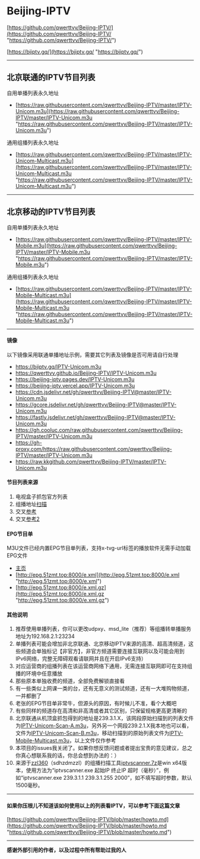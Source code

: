 # Beijing-IPTV 

[https://github.com/qwerttvv/Beijing-IPTV/](https://github.com/qwerttvv/Beijing-IPTV/ "https://github.com/qwerttvv/Beijing-IPTV/")

[https://bjiptv.gq/](https://bjiptv.gq/ "https://bjiptv.gq/")

------------

## 北京联通的IPTV节目列表

自用单播列表永久地址
- [https://raw.githubusercontent.com/qwerttvv/Beijing-IPTV/master/IPTV-Unicom.m3u](https://raw.githubusercontent.com/qwerttvv/Beijing-IPTV/master/IPTV-Unicom.m3u "https://raw.githubusercontent.com/qwerttvv/Beijing-IPTV/master/IPTV-Unicom.m3u")

通用组播列表永久地址
- [https://raw.githubusercontent.com/qwerttvv/Beijing-IPTV/master/IPTV-Unicom-Multicast.m3u](https://raw.githubusercontent.com/qwerttvv/Beijing-IPTV/master/IPTV-Unicom-Multicast.m3u "https://raw.githubusercontent.com/qwerttvv/Beijing-IPTV/master/IPTV-Unicom-Multicast.m3u")

------------

## 北京移动的IPTV节目列表

自用单播列表永久地址
- [https://raw.githubusercontent.com/qwerttvv/Beijing-IPTV/master/IPTV-Mobile.m3u](https://raw.githubusercontent.com/qwerttvv/Beijing-IPTV/master/IPTV-Mobile.m3u "https://raw.githubusercontent.com/qwerttvv/Beijing-IPTV/master/IPTV-Mobile.m3u")

通用组播列表永久地址
- [https://raw.githubusercontent.com/qwerttvv/Beijing-IPTV/master/IPTV-Mobile-Multicast.m3u](https://raw.githubusercontent.com/qwerttvv/Beijing-IPTV/master/IPTV-Mobile-Multicast.m3u "https://raw.githubusercontent.com/qwerttvv/Beijing-IPTV/master/IPTV-Mobile-Multicast.m3u")

------------

#### 镜像
以下镜像采用联通单播地址示例，需要其它列表及镜像是否可用请自行处理
- https://bjiptv.gq/IPTV-Unicom.m3u
- https://qwerttvv.github.io/Beijing-IPTV/IPTV-Unicom.m3u
- https://beijing-iptv.pages.dev/IPTV-Unicom.m3u
- https://beijing-iptv.vercel.app/IPTV-Unicom.m3u
- https://cdn.jsdelivr.net/gh/qwerttvv/Beijing-IPTV@master/IPTV-Unicom.m3u
- https://gcore.jsdelivr.net/gh/qwerttvv/Beijing-IPTV@master/IPTV-Unicom.m3u
- https://fastly.jsdelivr.net/gh/qwerttvv/Beijing-IPTV@master/IPTV-Unicom.m3u
- https://gh.cooluc.com/raw.githubusercontent.com/qwerttvv/Beijing-IPTV/master/IPTV-Unicom.m3u
- https://gh-proxy.com/https://raw.githubusercontent.com/qwerttvv/Beijing-IPTV/master/IPTV-Unicom.m3u
- https://raw.kkgithub.com/qwerttvv/Beijing-IPTV/master/IPTV-Unicom.m3u

#### 节目列表来源
1. 电视盒子抓包官方列表
2. 组播地址[扫描](https://raw.githubusercontent.com/qwerttvv/Beijing-IPTV/master/iptvscanner.7z "扫描")
3. 交叉[参考](https://github.com/islercn/BeiJing-Unicom-IPTV-List/commits/master/ "参考")
4. 交叉[参考2](https://github.com/zzzz0317/beijing-unicom-iptv-playlist/commits/main/iptv-multicast.m3u "参考2")

#### EPG节目单
M3U文件已经内置EPG节目单列表，支持x-tvg-url标签的播放软件无需手动加载EPG文件
- [主页](http://epg.51zmt.top:8000/ "主页")
- [http://epg.51zmt.top:8000/e.xml](http://epg.51zmt.top:8000/e.xml "http://epg.51zmt.top:8000/e.xml")
- [http://epg.51zmt.top:8000/e.xml.gz](http://epg.51zmt.top:8000/e.xml.gz "http://epg.51zmt.top:8000/e.xml.gz")

#### 其他说明
1. 推荐使用单播列表，你可以更改udpxy、msd_lite（推荐）等组播转单播服务地址为192.168.2.1:23234
2. 单播列表可能会增加非北京联通、北京移动IPTV来源的高清、超高清频道，这些频道会单独标记【非官方】，非官方频道需要连接互联网以及可能会用到IPv6网络，完整无障碍观看请联网并且在开启IPv6支持）
3. 对应运营商的组播列表在该运营商网络下通用，无需连接互联网即可在支持组播的环境中任意播放
4. 那些原本单独收费的频道，全部免费解锁直接看
5. 有一些类似上网课一类的台，还有无意义的测试频道，还有一大堆购物频道，一并都删了
6. 老张的EPG节目单非常牛，但源头的原因，有时候儿不准，看个大概吧
7. 有些同样的频道存在高清和非高清或者其它区别，只保留规格更高更清晰的
8. 北京联通从机顶盒抓包得到的地址是239.3.1.X，该网段原始扫描到的列表文件为[IPTV-Unicom-Scan-A.m3u](https://raw.githubusercontent.com/qwerttvv/Beijing-IPTV/master/IPTV-Unicom-Scan-A.m3u "IPTV-Unicom-Scan-A.m3u")，另外另一个网段239.2.1.X我本地也可以看，文件为[IPTV-Unicom-Scan-B.m3u](https://raw.githubusercontent.com/qwerttvv/Beijing-IPTV/master/IPTV-Unicom-Scan-B.m3u "IPTV-Unicom-Scan-B.m3u")，移动扫描到的原始列表文件为[IPTV-Mobile-Multicast.m3u](https://raw.githubusercontent.com/qwerttvv/Beijing-IPTV/master/IPTV-Mobile-Multicast.m3u "IPTV-Mobile-Multicast.m3u")，以上文件仅作参考
9. 本项目的issues我关闭了。如果你想反馈问题或者提出宝贵的意见建议，总之你真心想联系我的话，你总会想到办法的：）
10. 来源于[zzl360](https://github.com/zzl360 "zzl360")（sdhzdmzzl）的组播扫描工具[iptvscanner.7z](https://raw.githubusercontent.com/qwerttvv/Beijing-IPTV/master/iptvscanner.7z "iptvscanner.7z")是win x64版本，使用方法为“iptvscanner.exe 起始IP 终止IP 超时（毫秒）”，例如“iptvscanner.exe 239.3.1.1 239.3.1.255 2000”，如不填写超时参数，默认1500毫秒。

------------

#### 如果你压根儿不知道该如何使用以上的列表看IPTV，可以参考下面这篇文章

[https://github.com/qwerttvv/Beijing-IPTV/blob/master/howto.md](https://github.com/qwerttvv/Beijing-IPTV/blob/master/howto.md "https://github.com/qwerttvv/Beijing-IPTV/blob/master/howto.md")

------------

**感谢外部引用的作者，以及过程中所有帮助过我的人**
